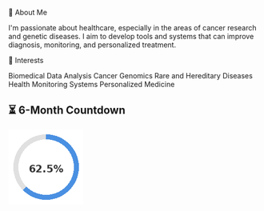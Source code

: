 👋 About Me

I'm passionate about healthcare, especially in the areas of cancer research and genetic diseases. I aim to develop tools and systems that can improve diagnosis, monitoring, and personalized treatment.

🧠 Interests

Biomedical Data Analysis
Cancer Genomics
Rare and Hereditary Diseases
Health Monitoring Systems
Personalized Medicine

## ⏳ 6-Month Countdown
![Countdown](https://raw.githubusercontent.com/suuujuuun/suuujuuun/main/countdown.png)
